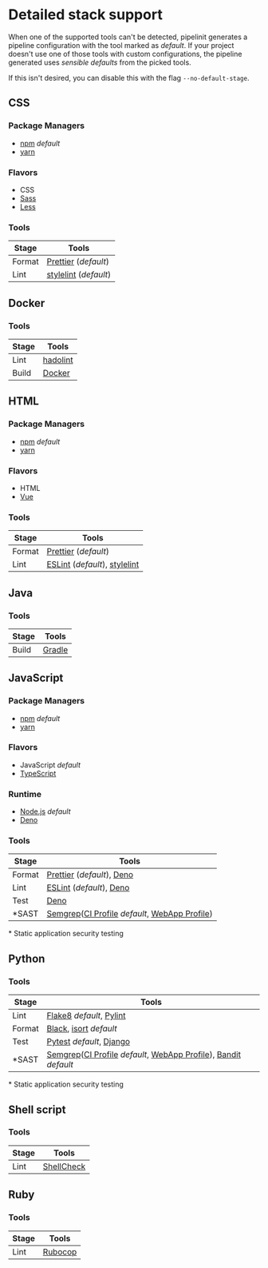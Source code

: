 # Detailed stack support

When one of the supported tools can't be detected, pipelinit generates a
pipeline configuration with the tool marked as _default_. If your project
doesn't use one of those tools with custom configurations, the pipeline
generated uses _sensible defaults_ from the picked tools.

If this isn't desired, you can disable this with the flag `--no-default-stage`.

## CSS

### Package Managers

- [npm](https://www.npmjs.com/) _default_
- [yarn](https://yarnpkg.com/)

### Flavors

- CSS
- [Sass](https://sass-lang.com/)
- [Less](https://lesscss.org/)

### Tools

| Stage  | Tools                                          |
| ------ | ---------------------------------------------- |
| Format | [Prettier](https://prettier.io/) (_default_)   |
| Lint   | [stylelint](https://stylelint.io/) (_default_) |

## Docker

### Tools

| Stage  | Tools                                                                 |
| ------ | --------------------------------------------------------------------- |
| Lint   | [hadolint](https://github.com/hadolint/hadolint)                      |
| Build  | [Docker](https://docs.docker.com/engine/reference/commandline/build/) |

## HTML

### Package Managers

- [npm](https://www.npmjs.com/) _default_
- [yarn](https://yarnpkg.com/)

### Flavors

- HTML
- [Vue](https://v3.vuejs.org/guide/single-file-component.html)

### Tools

| Stage  | Tools                                                                         |
| ------ | ----------------------------------------------------------------------------- |
| Format | [Prettier](https://prettier.io/) (_default_)                                  |
| Lint   | [ESLint](https://eslint.org/) (_default_), [stylelint](https://stylelint.io/) |

## Java

### Tools

| Stage  | Tools                         |
| ------ | ----------------------------- |
| Build  | [Gradle](https://gradle.org/) |

## JavaScript

### Package Managers

- [npm](https://www.npmjs.com/) _default_
- [yarn](https://yarnpkg.com/)

### Flavors

- JavaScript _default_
- [TypeScript](https://www.typescriptlang.org/)

### Runtime

- [Node.js](https://nodejs.org/) _default_
- [Deno](https://deno.land/)

### Tools

| Stage  | Tools                                                                                                                         |
| ------ | ----------------------------------------------------------------------------------------------------------------------------- |
| Format | [Prettier](https://prettier.io/) (_default_), [Deno](https://deno.land/manual@v1.13.1/tools/formatter)                        |
| Lint   | [ESLint](https://eslint.org/) (_default_), [Deno](https://deno.land/manual@v1.13.1/tools/linter)                              |
| Test   | [Deno](https://deno.land/manual@v1.13.1/testing)                                                                              |
| *SAST  | [Semgrep](https://semgrep.dev/)([CI Profile](https://semgrep.dev/p/ci)  _default_, [WebApp Profile](https://semgrep.dev/p/owasp-top-ten))|

\* Static application security testing

## Python

### Tools

| Stage  | Tools                                                                                                                         |
| ------ | ----------------------------------------------------------------------------------------------------------------------------- |
| Lint   | [Flake8](https://flake8.pycqa.org/) _default_, [Pylint](https://pylint.pycqa.org/en/latest/)                                  |
| Format | [Black](https://black.readthedocs.io/en/stable/), [isort](https://pycqa.github.io/isort/) _default_                           |
| Test   | [Pytest](https://docs.pytest.org/en/6.2.x/)  _default_, [Django](https://docs.djangoproject.com/en/4.0/topics/testing/)       |
| *SAST  | [Semgrep](https://semgrep.dev/)([CI Profile](https://semgrep.dev/p/ci)  _default_, [WebApp Profile](https://semgrep.dev/p/owasp-top-ten)), [Bandit](https://bandit.readthedocs.io/en/latest/) _default_|

\* Static application security testing

## Shell script

### Tools

| Stage  | Tools                                     |
| ------ | ----------------------------------------- |
| Lint   | [ShellCheck](https://www.shellcheck.net/) |


## Ruby

### Tools

| Stage     | Tools                                        |
| --------- | -------------------------------------------- |
| Lint      | [Rubocop](https://docs.rubocop.org/rubocop/) |
